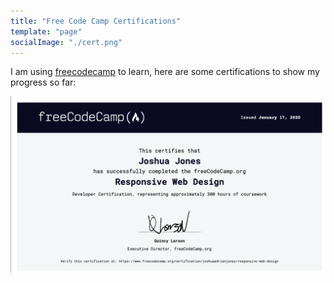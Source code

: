 ```yaml
---
title: "Free Code Camp Certifications"
template: "page"
socialImage: "./cert.png"
---
```


I am using [freecodecamp](https://FreeCodeCamp.org) to learn, here are some certifications to show my progress so far:

![FCC certification](./cert.png)
